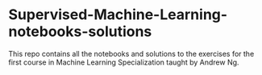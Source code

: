 # Supervised-Machine-Learning-notebooks-solutions
This repo contains all the notebooks and solutions to the exercises for the first course in Machine Learning Specialization taught by Andrew Ng.
